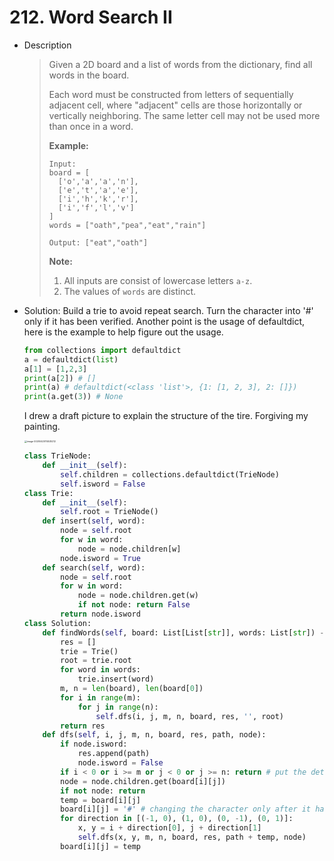 #  212. Word Search II

- Description

  > Given a 2D board and a list of words from the dictionary, find all words in the board.
  >
  > Each word must be constructed from letters of sequentially adjacent cell, where "adjacent" cells are those horizontally or vertically neighboring. The same letter cell may not be used more than once in a word.
  >
  >  
  >
  > **Example:**
  >
  > ```
  > Input: 
  > board = [
  >   ['o','a','a','n'],
  >   ['e','t','a','e'],
  >   ['i','h','k','r'],
  >   ['i','f','l','v']
  > ]
  > words = ["oath","pea","eat","rain"]
  > 
  > Output: ["eat","oath"]
  > ```
  >
  >  
  >
  > **Note:**
  >
  > 1. All inputs are consist of lowercase letters `a-z`.
  > 2. The values of `words` are distinct.

- Solution: Build a trie to avoid repeat search. Turn the character into '#' only if it has been verified. Another point is the usage of defaultdict, here is the example to help figure out the usage.

  ```python
  from collections import defaultdict
  a = defaultdict(list)
  a[1] = [1,2,3]
  print(a[2]) # []
  print(a) # defaultdict(<class 'list'>, {1: [1, 2, 3], 2: []})
  print(a.get(3)) # None
  ```

  I drew a draft picture to explain the structure of the tire. Forgiving my painting.

  <img src="C:\Users\gcy\AppData\Roaming\Typora\typora-user-images\image-20200425114535212.png" alt="image-20200425114535212" style="zoom:25%;" />

  

  ```python
  class TrieNode:
      def __init__(self):
          self.children = collections.defaultdict(TrieNode)
          self.isword = False
  class Trie:
      def __init__(self):
          self.root = TrieNode()
      def insert(self, word):
          node = self.root
          for w in word:
              node = node.children[w]
          node.isword = True
      def search(self, word):
          node = self.root
          for w in word:
              node = node.children.get(w)
              if not node: return False
          return node.isword
  class Solution:
      def findWords(self, board: List[List[str]], words: List[str]) -> List[str]:
          res = []
          trie = Trie()
          root = trie.root
          for word in words:
              trie.insert(word)
          m, n = len(board), len(board[0])
          for i in range(m):
              for j in range(n):
                  self.dfs(i, j, m, n, board, res, '', root)
          return res
      def dfs(self, i, j, m, n, board, res, path, node):
          if node.isword: 
              res.append(path)
              node.isword = False
          if i < 0 or i >= m or j < 0 or j >= n: return # put the determination to avoid edge case of board = [['a']], word = ['a'] because the TrieNode of which the property of isword is after the character.
          node = node.children.get(board[i][j])
          if not node: return
          temp = board[i][j]
          board[i][j] = '#' # changing the character only after it has been verified.
          for direction in [(-1, 0), (1, 0), (0, -1), (0, 1)]:
              x, y = i + direction[0], j + direction[1]
              self.dfs(x, y, m, n, board, res, path + temp, node)
          board[i][j] = temp
  ```

  